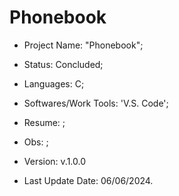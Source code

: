 # Phonebook

- Project Name: "Phonebook";
- Status: Concluded;
- Languages: C;
- Softwares/Work Tools: 'V.S. Code';
- Resume: ;
- Obs: ;
- Version: v.1.0.0

- Last Update Date: 06/06/2024.
